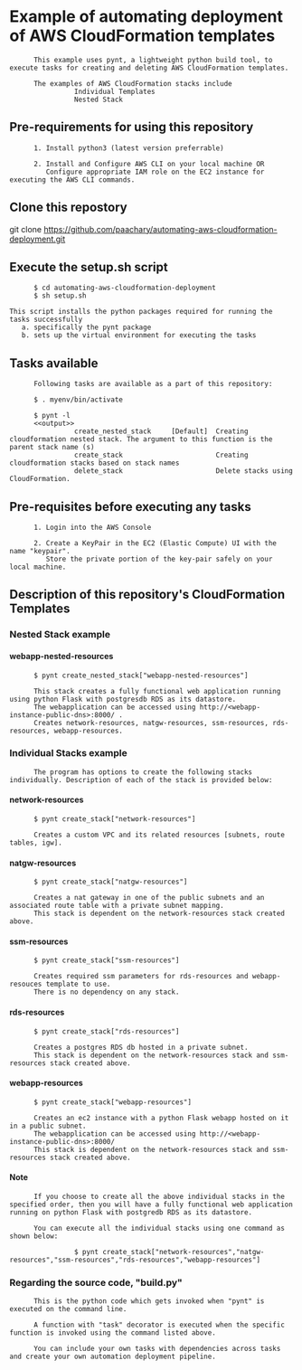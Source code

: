 #       Example of automating deployment of AWS CloudFormation templates

          This example uses pynt, a lightweight python build tool, to execute tasks for creating and deleting AWS CloudFormation templates.
          
          The examples of AWS CloudFormation stacks include 
                    Individual Templates
                    Nested Stack

## Pre-requirements for using this repository

          1. Install python3 (latest version preferrable)

          2. Install and Configure AWS CLI on your local machine OR 
             Configure appropriate IAM role on the EC2 instance for executing the AWS CLI commands.

## Clone this repostory

git clone https://github.com/paachary/automating-aws-cloudformation-deployment.git

## Execute the setup.sh script
          
          $ cd automating-aws-cloudformation-deployment 
          $ sh setup.sh
          
    This script installs the python packages required for running the tasks successfully
       a. specifically the pynt package
       b. sets up the virtual environment for executing the tasks

## Tasks available

          Following tasks are available as a part of this repository:
          
          $ . myenv/bin/activate
          
          $ pynt -l
          <<output>>
                    create_nested_stack     [Default]  Creating cloudformation nested stack. The argument to this function is the parent stack name (s) 
                    create_stack                       Creating cloudformation stacks based on stack names 
                    delete_stack                       Delete stacks using CloudFormation.
          
## Pre-requisites before executing any tasks
          
          1. Login into the AWS Console
          
          2. Create a KeyPair in the EC2 (Elastic Compute) UI with the name "keypair".
             Store the private portion of the key-pair safely on your local machine.

## Description of this repository's CloudFormation Templates

### Nested Stack example

#### webapp-nested-resources
          $ pynt create_nested_stack["webapp-nested-resources"]
          
          This stack creates a fully functional web application running using python Flask with postgresdb RDS as its datastore. 
          The webapplication can be accessed using http://<webapp-instance-public-dns>:8000/ .
          Creates network-resources, natgw-resources, ssm-resources, rds-resources, webapp-resources. 

### Individual Stacks example

          The program has options to create the following stacks individually. Description of each of the stack is provided below:

#### network-resources
          $ pynt create_stack["network-resources"]
          
          Creates a custom VPC and its related resources [subnets, route tables, igw].
         
#### natgw-resources
          $ pynt create_stack["natgw-resources"]
          
          Creates a nat gateway in one of the public subnets and an associated route table with a private subnet mapping.
          This stack is dependent on the network-resources stack created above.
          
#### ssm-resources 
          $ pynt create_stack["ssm-resources"]
          
          Creates required ssm parameters for rds-resources and webapp-resouces template to use.
          There is no dependency on any stack.
          
#### rds-resources
          $ pynt create_stack["rds-resources"]
          
          Creates a postgres RDS db hosted in a private subnet.
          This stack is dependent on the network-resources stack and ssm-resources stack created above.
          
#### webapp-resources 
          $ pynt create_stack["webapp-resources"]
          
          Creates an ec2 instance with a python Flask webapp hosted on it in a public subnet. 
          The webapplication can be accessed using http://<webapp-instance-public-dns>:8000/
          This stack is dependent on the network-resources stack and ssm-resources stack created above.
          
#### Note
          If you choose to create all the above individual stacks in the specified order, then you will have a fully functional web application running on python Flask with postgredb RDS as its datastore.
          
          You can execute all the individual stacks using one command as shown below:
          
                    $ pynt create_stack["network-resources","natgw-resources","ssm-resources","rds-resources","webapp-resources"]

### Regarding the source code, "build.py"
          This is the python code which gets invoked when "pynt" is executed on the command line.
          
          A function with "task" decorator is executed when the specific function is invoked using the command listed above.
        
          You can include your own tasks with dependencies across tasks and create your own automation deployment pipeline.
